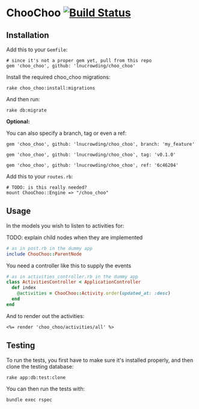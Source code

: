# ChooChoo [![Build Status](https://travis-ci.org/lnucrowding/choo_choo.png?branch=master)](https://travis-ci.org/lnucrowding/choo_choo)

## Installation

Add this to your `Gemfile`:

    # since it's not a proper gem yet, pull from this repo
    gem 'choo_choo', github: 'lnucrowding/choo_choo'

Install the required choo_choo migrations:

    rake choo_choo:install:migrations

And then run:

    rake db:migrate

**Optional:**

You can also specify a branch, tag or even a ref:

    gem 'choo_choo', github: 'lnucrowding/choo_choo', branch: 'my_feature'

    gem 'choo_choo', github: 'lnucrowding/choo_choo', tag: 'v0.1.0'

    gem 'choo_choo', github: 'lnucrowding/choo_choo', ref: '6c46204'

Add this to your `routes.rb`:

    # TODO: is this really needed?
    mount ChooChoo::Engine => "/choo_choo"


## Usage

In the models you wish to listen to activities for:

TODO: explain child nodes when they are implemented

```ruby
# as in post.rb in the dummy app
include ChooChoo::ParentNode
```

You need a controller like this to supply the events

```ruby
# as in activities_controller.rb in the dummy app
class ActivitiesController < ApplicationController
  def index
    @activities = ChooChoo::Activity.order(updated_at: :desc)
  end
end
```

And to render out the activities:

```erb
<%= render 'choo_choo/activities/all' %>
```




## Testing

To run the tests, you first have to make sure it's installed properly, and then
clone the testing database:

    rake app:db:test:clone

You can then run the tests with:

    bundle exec rspec
